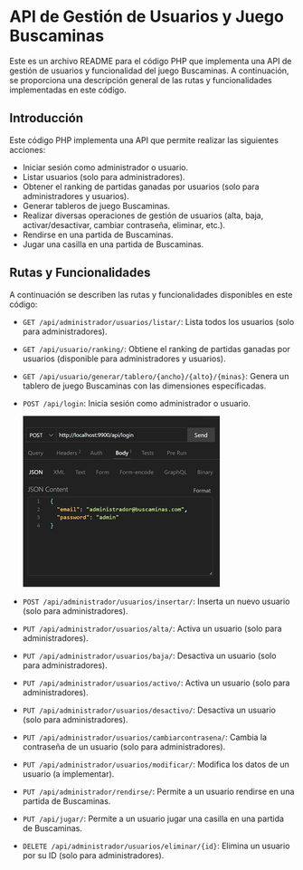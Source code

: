 
# API de Gestión de Usuarios y Juego Buscaminas

Este es un archivo README para el código PHP que implementa una API de gestión de usuarios y funcionalidad del juego Buscaminas. A continuación, se proporciona una descripción general de las rutas y funcionalidades implementadas en este código.

## Introducción

Este código PHP implementa una API que permite realizar las siguientes acciones:

- Iniciar sesión como administrador o usuario.
- Listar usuarios (solo para administradores).
- Obtener el ranking de partidas ganadas por usuarios (solo para administradores y usuarios).
- Generar tableros de juego Buscaminas.
- Realizar diversas operaciones de gestión de usuarios (alta, baja, activar/desactivar, cambiar contraseña, eliminar, etc.).
- Rendirse en una partida de Buscaminas.
- Jugar una casilla en una partida de Buscaminas.

## Rutas y Funcionalidades

A continuación se describen las rutas y funcionalidades disponibles en este código:

- `GET /api/administrador/usuarios/listar/`: Lista todos los usuarios (solo para administradores).

- `GET /api/usuario/ranking/`: Obtiene el ranking de partidas ganadas por usuarios (disponible para administradores y usuarios).

- `GET /api/usuario/generar/tablero/{ancho}/{alto}/{minas}`: Genera un tablero de juego Buscaminas con las dimensiones especificadas.

- `POST /api/login`: Inicia sesión como administrador o usuario.

  ![LoginAdministrador](https://github.com/mgarciad34/DWES_Desafio1/blob/administrador/images/LoginAdministrador.png)

- `POST /api/administrador/usuarios/insertar/`: Inserta un nuevo usuario (solo para administradores).

- `PUT /api/administrador/usuarios/alta/`: Activa un usuario (solo para administradores).

- `PUT /api/administrador/usuarios/baja/`: Desactiva un usuario (solo para administradores).

- `PUT /api/administrador/usuarios/activo/`: Activa un usuario (solo para administradores).

- `PUT /api/administrador/usuarios/desactivo/`: Desactiva un usuario (solo para administradores).

- `PUT /api/administrador/usuarios/cambiarcontrasena/`: Cambia la contraseña de un usuario (solo para administradores).

- `PUT /api/administrador/usuarios/modificar/`: Modifica los datos de un usuario (a implementar).

- `PUT /api/administrador/rendirse/`: Permite a un usuario rendirse en una partida de Buscaminas.

- `PUT /api/jugar/`: Permite a un usuario jugar una casilla en una partida de Buscaminas.

- `DELETE /api/administrador/usuarios/eliminar/{id}`: Elimina un usuario por su ID (solo para administradores).
